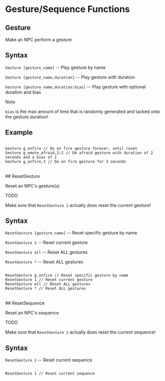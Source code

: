 # Gesture/Sequence Functions

## Gesture

Make an NPC perform a gesture

<h2>Syntax</h2>
<p><code class="language-js">Gesture [gesture_name]</code> -- Play gesture by name</p>
<p><code class="language-js">Gesture [gesture_name,duration]</code> -- Play gesture with duration</p>
<p><code class="language-js">Gesture [gesture_name,duration:bias]</code> -- Play gesture with optional duration and bias</p>

<div class="admonition note">
<p class="admonition-title">Note</p>
<p><code>bias</code> is the max amount of time that is randomly generated and tacked onto the gesture duration!
</p>
</div>

<h2>Example</h2>
<pre><code class="language-js">
Gesture g_onfire // Do on fire gesture forever, until reset
Gesture g_emote_afraid,2:2 // Do afraid gesture with duration of 2 seconds and a bias of 2
Gesture g_onfire,3 // Do on fire gesture for 3 seconds
</code></pre>

<br>
## ResetGesture

Reset an NPC's gesture(s)

<div class="admonition warning">
<p class="admonition-title">TODO</p>
<p>Make sure that <code>ResetGesture 1</code> actually does reset the current gesture!
</p>
</div>

<h2>Syntax</h2>
<p><code class="language-js">ResetGesture [gesture_name]</code> -- Reset specific gesture by name</p>
<p><code class="language-js">ResetGesture 1</code> -- Reset current gesture</p>
<p><code class="language-js">ResetGesture all</code> -- Reset ALL gestures</p>
<p><code class="language-js">ResetGesture *</code> -- Reset ALL gestures</p>

<pre><code class="language-js">
ResetGesture g_onfire // Reset specific gesture by name
ResetGesture 1 // Reset current gesture
ResetGesture all // Reset ALL gestures
ResetGesture * // Reset ALL gestures
</code></pre>

<br>
## ResetSequence

Reset an NPC's sequence

<div class="admonition warning">
<p class="admonition-title">TODO</p>
<p>Make sure that <code>ResetGesture 1</code> actually does reset the current sequence!
</p>
</div>

<h2>Syntax</h2>
<p><code class="language-js">ResetGesture 1</code> -- Reset current sequence
<pre><code class="language-js">
ResetGesture 1 // Reset current sequence
</code></pre>